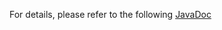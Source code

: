 For details, please refer to the following [JavaDoc](https://leonid-file-utilities.googlecode.com/svn/trunk/file-utils/javadoc/apidocs/index.html)